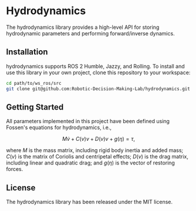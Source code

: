 # Hydrodynamics

The hydrodynamics library provides a high-level API for storing hydrodynamic
parameters and performing forward/inverse dynamics.

## Installation

hydrodynamics supports ROS 2 Humble, Jazzy, and Rolling. To install and use
this library in your own project, clone this repository to your workspace:

```bash
cd path/to/ws_ros/src
git clone git@github.com:Robotic-Decision-Making-Lab/hydrodynamics.git
```

## Getting Started

All parameters implemented in this project have been defined using Fossen's
equations for hydrodynamics, i.e.,

```math
M\dot{v} + C(v)v + D(v)v + g(\eta) = \tau,
```

where $M$ is the mass matrix, including rigid body inertia and added mass;
$C(v)$ is the matrix of Coriolis and centripetal effects; $D(v)$ is the drag
matrix, including linear and quadratic drag; and $g(\eta)$ is the vector of
restoring forces.

## License

The hydrodynamics library has been released under the MIT license.
